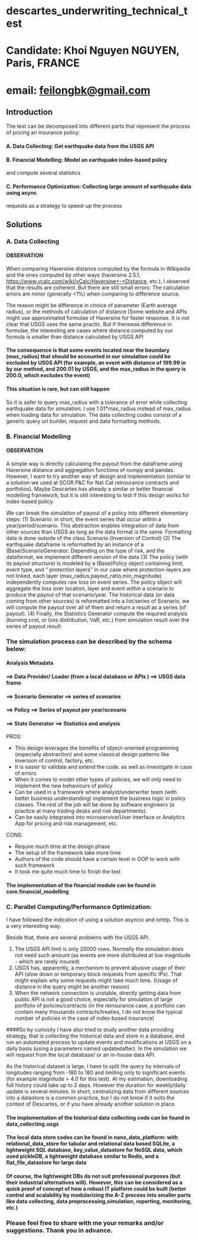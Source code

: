 # descartes_underwriting_technical_test

# Candidate: Khoi Nguyen NGUYEN, Paris, FRANCE

# email: feilongbk@gmail.com

## Introduction

The test can be decomposed into different parts that represent the process of pricing an insurance policy:

#### A. Data Collecting: Get earthquake data from the USGS API

#### B. Financial Modelling: Model an earthquake index-based policy

and compute several statistics

#### C. Performance Optimization: Collecting large amount of earthquake data using async

requests as a strategy to speed-up the process

## Solutions

### A. Data Collecting

#### OBSERVATION

When comparing Haversine distance computed by the formula in Wikipedia and the ones computed by other ways (haversine
2.5.1, https://www.vcalc.com/wiki/vCalc/Haversine+-+Distance, etc.), I observed that the results are coherent. But there
are still small errors: The calculation errors are minor (generally <1%) when comparing to difference source.

The reason might be difference in choice of parameter (Earth average radius), or the methods of calculation of
distance (Some website and APIs might use approximated formulae of Haversine for faster response. It is not clear that
USGS uses the same practic. But if therewas difference in formulae, the interesting are cases where distance computed by
our formula is smaller than distance calculated by USGS API

#### The consequence is that some events located near the boundary (max_radius) that should be accounted in our simulation could be excluded by USGS API (for example, an event with distance of 199.99 in by our method, and 200.01 by USGS, and the max_radius in the query is 200.0, which excludes the event)

#### This situation is rare, but can still happen

So it is safer to query max_radius with a tolerance of error while collecting earthquake data for simulation. I use
1.01*max_radius instead of  max_radius when loading data for simulation. 
The data collecting codes consist of a generic
query url builder, request and data formatting methods.

### B. Financial Modelling

#### OBSERVATION

A simple way is directly calculating the payout from the dataframe using Haversine distance and aggregation functions of
numpy and pandas. However, I want to try another way of design and implementation (similar to a solution we used at SCOR
P&C for Nat Cat reinsurance contracts and portfolios). Maybe Descartes has already a similar or better financial
modelling framework, but it is still interesting to test if this design works for index-based policy.

We can break the simulation of payout of a policy into different elementary steps:
(1) Scenario: in short, the event series that occur within a year/period/scenario. This abstraction enables integration
of data from other sources than USGS as long as the data format is the same. Formatting data is done outside of the
class Scenario (Inversion of Control)
(2) The earthquake dataframe is reformatted by an instance of a (Base)ScenarioGenerator. Depending on the type of risk,
and the dataformat, we implement different version of the data
(3) The policy (with its payout structure) is modeled by a (Base)Policy object containing limit, event type, and "
protection layers"
In our case where protection-layers are not linked, each layer (max_radius,payout_ratio,min_magnitude) independently
computes raw loss on event series. The policy object will aggregate the loss over location, layer and event within a
scenario to produce the payout of that scenario/year. The historical data (or data coming from other sources) is
reformatted into a list/series of Scenario, we will compute the payout over all of them and return a result as a
series (of payout).
(4) Finally, the Statistics Generator compute the required analysis (burning cost, or loss distribution, VaR, etc.) from
simulation result over the series of payout result.

### The simulation process can be described by the schema below:

#### Analysis Metadata

#### ==> Data Provider/ Loader (from a local database or APIs ) ==> USGS data frame

#### ==> Scenario Generator ==> series of scenarios

#### ==> Policy ==> Series of payout per year/scenario

#### ==> Stats Generator ==> Statistics and analysis

PROS:

- This design leverages the benefits of object-oriented programming (especially abstraction) and some classical design
  patterns like inversion of control, factory, etc.
- It is easier to validate and extend the code. as well as investigate in case of errors
- When it comes to model other types of policies, we will only need to implement the new behaviours of policy
- Can be used in a framework where analyst/underwriter team (with better business understanding) implement the business
  logic in policy classes. The rest of the job will be done by software engineers (a practice at many trading desks and
  risk departments).
- Can be easily integrated into microservice/User Interface or Analytics App for pricing and risk management, etc.

CONS:

- Require much time at the design phase
- The setup of the framework take more time
- Authors of the code should have a certain level in OOP to work with such framework
- It took me quite much time to finish the test

#### The implementation of the financial module can be found in core.financial_modelling

### C. Parallel Computing/Performance Optimization:

I have followed the indication of using a solution asyncio and iohttp. This is a very interesting way. 


Beside that, there are several problems with the USGS API.

1. The USGS API limit is only 20000 rows. Normally the simulation does not need such amount (as events are more distributed
   at low magnitude - which are rarely insured)
2. USGS has, apparently, a mechanism to prevent abusive usage of their API (slow down or temporary block requests from specific
   IPs). That might explain why some requests might take much time. (Usage of distance in the query might be another
   reason)
3. When the network connection is unstable, directly getting data from public API is not a good choice, especially for simulation of large portfolio of policies/contracts (in the reinsurance case, a portfolio can contain many thousands contracts/treaties, I do not know the typical number of policies in the case of index-based insurance)

####So by curiosity I have also tried to study another data providing strategy, that is collecting the historical data and store in a database, and run an automated process to update events and modifications at USGS on a daily basis (using a parameters named updatedafter). In the simulation we will request from the local database/ or an in-house data API.


As the historical dataset is large, I have to split the query by intervals of longitudes ranging from -180 to 180 and
limiting only to significant events (for example magnitude > 4.0 for this test). At my estimation, downloading full
history could take up to 2 days. However the duration for weekly/daily update is several minutes. In short, centralizing
data from different sources into a datastore is a common practice, but I do not know if it suits the context of
Descartes, or if you have already another solution in place.

#### The implementation of the historical data collecting code can be found in data_collecting.usgs

#### The local data store codes can be found in nano_data_platform: with relational_data_store for tabular and relational data based SQLite, a lightweight SQL database, key_value_datastore for NoSQL data, which used pickleDB, a lightweight database similar to Redis, and a flat_file_datastore for large data

#### Of course, the lightweight DBs do not suit professional purposes (but their industrial alternatives will). However, this can be considered as a quick proof of concept of how a robust IT platform could be built (better control and scalability by modularizing the A-Z process into smaller parts like data collecting, data preprocessing,simulation, reporting, monitoring, etc.)

### Please feel free to share with me your remarks and/or suggestions. Thank you in advance.






 

